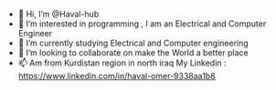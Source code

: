 - 👋 Hi, I’m @Haval-hub
- 👀 I’m interested in programming , I am an 
Electrical and Computer Engineer 
- 🌱 I’m currently studying Electrical and 
Computer engineering 
- 💞️ I’m looking to collaborate on make the
World a better place 
- 📫 Am from Kurdistan region in north iraq
My Linkedin : https://www.linkedin.com/in/haval-omer-9338aa1b8

<!---
Haval-hub/Haval-hub is a ✨ special ✨ repository because its `README.md` (this file) appears on your GitHub profile.
You can click the Preview link to take a look at your changes.
--->
